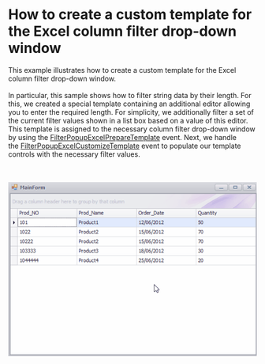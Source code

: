 # How to create a custom template for the Excel column filter drop-down window


<p>This example illustrates how to create a custom template for the Excel column filter drop-down window. <br><br>In particular, this sample shows how to filter string data by their length. For this, we created a special template containing an additional editor allowing you to enter the required length. For simplicity, we additionally filter a set of the current filter values shown in a list box based on a value of this editor.  This template is assigned to the necessary column filter drop-down window by using the <a href="https://documentation.devexpress.com/WindowsForms/DevExpress.XtraGrid.Views.Base.ColumnView.FilterPopupExcelPrepareTemplate.event">FilterPopupExcelPrepareTemplate</a> event. Next, we handle the <a href="https://documentation.devexpress.com/WindowsForms/DevExpress.XtraGrid.Views.Base.ColumnView.FilterPopupExcelCustomizeTemplate.event">FilterPopupExcelCustomizeTemplate</a> event to populate our template controls with the necessary filter values.</p>
<br><br><img src="https://raw.githubusercontent.com/DevExpress-Examples/how-to-create-a-custom-template-for-the-excel-column-filter-drop-down-window-t591683/17.2.4+/media/14544b68-0c81-48d0-8c93-4629622d2bc1.png">

<br/>


